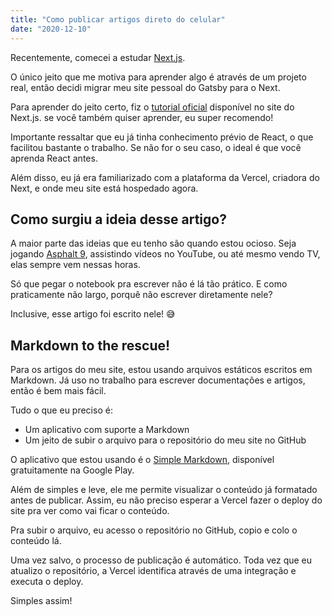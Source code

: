 ```yaml
---
title: "Como publicar artigos direto do celular"
date: "2020-12-10"
---
```


Recentemente, comecei a estudar [Next.js](https://nextjs.org/).

O único jeito que me motiva para aprender algo é através de um projeto real, então decidi migrar meu site pessoal do Gatsby para o Next.

Para aprender do jeito certo, fiz o [tutorial oficial](https://nextjs.org/learn/basics/create-nextjs-app) disponível no site do Next.js. se você também quiser aprender, eu super recomendo!

Importante ressaltar que eu já tinha conhecimento prévio de React, o que facilitou bastante o trabalho. Se não for o seu caso, o ideal é que você aprenda React antes.

Além disso, eu já era familiarizado com a plataforma da Vercel, criadora do Next, e onde meu site está hospedado agora.

## Como surgiu a ideia desse artigo?

A maior parte das ideias que eu tenho são quando estou ocioso. Seja jogando [Asphalt 9](https://play.google.com/store/apps/details?id=com.gameloft.android.ANMP.GloftA9HM), assistindo vídeos no YouTube, ou até mesmo vendo TV, elas sempre vem nessas horas.

Só que pegar o notebook pra escrever não é lá tão prático. E como praticamente não largo, porquê não escrever diretamente nele?

Inclusive, esse artigo foi escrito nele! 😅

## Markdown to the rescue!

Para os artigos do meu site, estou usando arquivos estáticos escritos em Markdown. Já uso no trabalho para escrever documentações e artigos, então é bem mais fácil.

Tudo o que eu preciso é:

- Um aplicativo com suporte a Markdown
- Um jeito de subir o arquivo para o repositório do meu site no GitHub

O aplicativo que estou usando é o [Simple Markdown](https://play.google.com/store/apps/details?id=com.wbrawner.simplemarkdown), disponível gratuitamente na Google Play.

Além de simples e leve, ele me permite visualizar o conteúdo já formatado antes de publicar. Assim, eu não preciso esperar a Vercel fazer o deploy do site pra ver como vai ficar o conteúdo.

Pra subir o arquivo, eu acesso o repositório no GitHub, copio e colo o conteúdo lá.

Uma vez salvo, o processo de publicação é automático. Toda vez que eu atualizo o repositório, a Vercel identifica através de uma integração e executa o deploy.

Simples assim!
